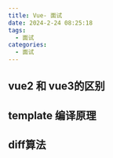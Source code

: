 ```yaml
---
title: Vue- 面试
date: 2024-2-24 08:25:18
tags:
  - 面试
categories:
  - 面试
---
```


## vue2 和 vue3的区别

## template 编译原理

## diff算法
